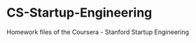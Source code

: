 CS-Startup-Engineering
======================

Homework files of the Coursera - Stanford Startup Engineering
